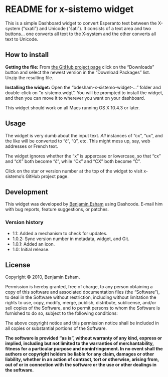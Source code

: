 # README for x-sistemo widget

This is a simple Dashboard widget to convert Esperanto text between the X-system (“sxati”) and Unicode (“ŝati”). It consists of a text area and two buttons… one converts all text to the X-system and the other converts all text to Unicode.

## How to install

**Getting the file:** From [the GitHub project page](https://github.com/bdesham/x-sistemo-widget) click on the “Downloads” button and select the newest version in the “Download Packages” list.  Unzip the resulting file.

**Installing the widget:** Open the “bdesham-x-sistemo-widget-…” folder and double-click on “x-sistemo.wdgt”.  You will be prompted to install the widget, and then you can move it to wherever you want on your dashboard.

This widget should work on all Macs running OS X 10.4.3 or later.

## Usage

The widget is very dumb about the input text.  *All* instances of “cx”, “ux”, and the like will be converted to “ĉ”, “ŭ”, etc.  This might mess up, say, web addresses or French text.

The widget ignores whether the “x” is uppercase or lowercase, so that “cx” and “cX” both become “ĉ”, while “Cx” and “CX” both become “Ĉ”.

Click on the star or version number at the top of the widget to visit x-sistemo’s GitHub project page.

## Development

This widget was developed by [Benjamin Esham](mailto:bdesham@gmail.com) using Dashcode.  E-mail him with bug reports, feature suggestions, or patches.

### Version history

* 1.1: Added a mechanism to check for updates.
* 1.0.2: Sync version number in metadata, widget, and Git.
* 1.0.1: Added an icon.
* 1.0: Initial release.

## License

Copyright © 2010, Benjamin Esham.

Permission is hereby granted, free of charge, to any person obtaining a copy of this software and associated documentation files (the “Software”), to deal in the Software without restriction, including without limitation the rights to use, copy, modify, merge, publish, distribute, sublicense, and/or sell copies of the Software, and to permit persons to whom the Software is furnished to do so, subject to the following conditions:

The above copyright notice and this permission notice shall be included in all copies or substantial portions of the Software.

**The software is provided “as is”, without warranty of any kind, express or implied, including but not limited to the warranties of merchantability, fitness for a particular purpose and noninfringement. In no event shall the authors or copyright holders be liable for any claim, damages or other liability, whether in an action of contract, tort or otherwise, arising from, out of or in connection with the software or the use or other dealings in the software.**
